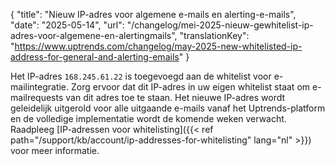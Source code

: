 {
  "title": "Nieuw IP-adres voor algemene e-mails en alerting-e-mails",
  "date": "2025-05-14",
  "url": "/changelog/mei-2025-nieuw-gewhitelist-ip-adres-voor-algemene-en-alertingmails",
  "translationKey": "https://www.uptrends.com/changelog/may-2025-new-whitelisted-ip-address-for-general-and-alerting-emails"
}

Het IP-adres `168.245.61.22` is toegevoegd aan de whitelist voor e-mailintegratie. Zorg ervoor dat dit IP-adres in uw eigen whitelist staat om e-mailrequests van dit adres toe te staan. Het nieuwe IP-adres wordt geleidelijk uitgerold voor alle uitgaande e-mails vanaf het Uptrends-platform en de volledige implementatie wordt de komende weken verwacht. Raadpleeg [IP-adressen voor whitelisting]({{< ref path="/support/kb/account/ip-addresses-for-whitelisting" lang="nl" >}}) voor meer informatie.